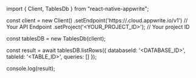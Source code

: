 import { Client, TablesDb } from "react-native-appwrite";

const client = new Client()
    .setEndpoint('https://<REGION>.cloud.appwrite.io/v1') // Your API Endpoint
    .setProject('<YOUR_PROJECT_ID>'); // Your project ID

const tablesDB = new TablesDb(client);

const result = await tablesDB.listRows({
    databaseId: '<DATABASE_ID>',
    tableId: '<TABLE_ID>',
    queries: []
});

console.log(result);
